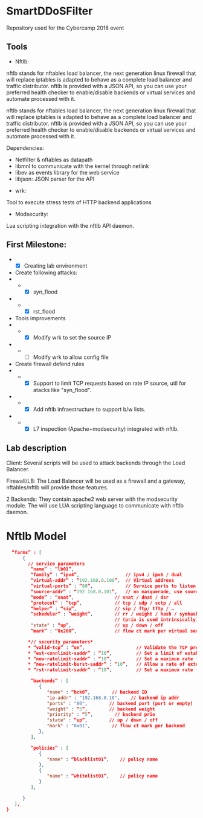 # SmartDDoSFilter

Repository used for the Cybercamp 2018 event

## Tools

* Nftlb:

nftlb stands for nftables load balancer, the next generation linux firewall that will replace iptables is adapted to behave as a complete load balancer and traffic distributor.
nftlb is provided with a JSON API, so you can use your preferred health checker to enable/disable backends or virtual services and automate processed with it.

nftlb stands for nftables load balancer, the next generation linux firewall that will replace iptables is adapted to behave as a complete load balancer and traffic distributor.
nftlb is provided with a JSON API, so you can use your preferred health checker to enable/disable backends or virtual services and automate processed with it.

Dependencies:
- Netfilter & nftables as datapath
- libmnl to communicate with the kernel through netlink
- libev as events library for the web service
- libjson: JSON parser for the API

* wrk:

Tool to execute stress tests of HTTP backend applications

* Modsecurity:

Lua scripting integration with the nftlb API daemon.

## First Milestone:

* * [x] Creating lab environment

* Create following attacks:
* * * [x] syn_flood
* * * [x] rst_flood

* Tools improvements
* * * [x] Modify wrk to set the source IP
* * * [ ] Modify wrk to allow config file

* Create firewall defend rules
* * * [x] Support to limit TCP requests based on rate IP source, util for atacks like "syn_flood".
* * * [x] Add nftlb infraestructure to support b/w lists.
* * * [x] L7 inspection (Apache+modsecurity) integrated with nftlb.

## Lab description

Client: Several scripts will be used to attack backends through the Load Balancer.

Firewall/LB: The Load Balancer will be used as a firewall and a gateway, nftables/nftlb will provide those features.

2 Backends: They contain apache2 web server with the modsecurity module. The will use LUA scripting language to communicate with nftlb daemon.

# Nftlb Model

```JSON
  “farms” : [
      {
        // service parameters
         “name” : “lb01”,
         “family” : “ipv4”,                	// ipv4 / ipv6 / dual
         “virtual-addr” : “192.168.0.100”, 	// Virtual address
         “virtual-ports” : “80”,            // Service ports to listen
         “source-addr” : “192.168.0.101”, 	// no masquerade, use source nat address
         “mode” : “snat”,             	// snat / dnat / dsr
         “protocol” : “tcp”,          	// tcp / udp / sctp / all
         “helper” : “sip”,            	// sip / ftp/ tftp / …
         “scheduler” : “weight”,        // rr / weight / hash / symhash
										// (prio is used intrinsically)
         "state" : “up”,            	// up / down / off
         “mark” : “0x200”,            	// flow ct mark per virtual service

		*// security parameters*
        * “valid-tcp” : “on”,            		// Validate the TCP protocol*
        * “est-connlimit-saddr” : “10”,         // Set a limit of established connections for service*
        * “new-ratelimit-saddr” : “10”,         // Set a maximun rate for new connections*
        * “new-ratelimit-burst-saddr” : “10”,   // Allow a rate of extra new connections*
        * “rst-ratelimit-saddr” : “10”,         // Set a maximun rate for TCP reset packets*

         “backends” : [
            {
               "name" : “bck0”,        // backend ID
               "ip-addr" : "192.168.0.10",    // backend ip addr
               "ports" : "80",        // backend port (port or empty)
               "weight" : “5”,        // backend weight
               "priority" : “5”,        // backend prio
               "state" : “up”,        // up / down / off
               "mark" : "0x01",        // flow ct mark per backend
            },
         ],

         “policies” : [
            {
               "name" : “blacklist01”,    // policy name
            },
            {
               "name" : “whitelist01”,    // policy name
            }
         ],

      }
   ],
}
```
